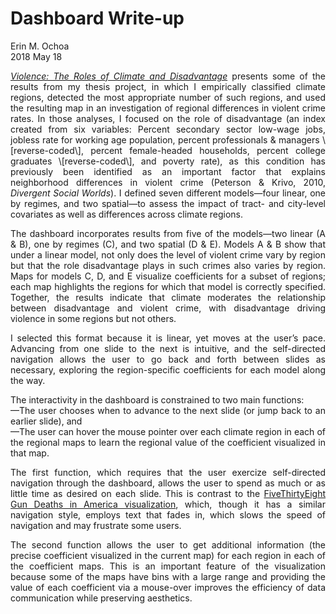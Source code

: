 Dashboard Write-up
================
Erin M. Ochoa<br>
2018 May 18

<p align="justify">
<a href=http://people.cs.uchicago.edu/~emo/ClimateViolence><i>Violence: The Roles of Climate and Disadvantage</i></a> presents some of the results from my thesis project, in which I empirically classified climate regions, detected the most appropriate number of such regions, and used the resulting map in an investigation of regional differences in violent crime rates. In those analyses, I focused on the role of disadvantage (an index created from six variables: Percent secondary sector low-wage jobs, jobless rate for working age population, percent professionals & managers \[reverse-coded\], percent female-headed households, percent college graduates \[reverse-coded\], and poverty rate), as this condition has previously been identified as an important factor that explains neighborhood differences in violent crime (Peterson & Krivo, 2010, <i>Divergent Social Worlds</i>). I defined seven different models—four linear, one by regimes, and two spatial—to assess the impact of tract- and city-level covariates as well as differences across climate regions.
</p>
<p align="justify">
The dashboard incorporates results from five of the models—two linear (A & B), one by regimes (C), and two spatial (D & E). Models A & B show that under a linear model, not only does the level of violent crime vary by region but that the role disadvantage plays in such crimes also varies by region. Maps for models C, D, and E visualize coefficients for a subset of regions; each map highlights the regions for which that model is correctly specified. Together, the results indicate that climate moderates the relationship between disadvantage and violent crime, with disadvantage driving violence in some regions but not others.
</p>
<p align="justify">
I selected this format because it is linear, yet moves at the user’s pace. Advancing from one slide to the next is intuitive, and the self-directed navigation allows the user to go back and forth between slides as necessary, exploring the region-specific coefficients for each model along the way.
</p>
<p align="justify">
The interactivity in the dashboard is constrained to two main functions:<br> —The user chooses when to advance to the next slide (or jump back to an earlier slide), and<br> —The user can hover the mouse pointer over each climate region in each of the regional maps to learn the regional value of the coefficient visualized in that map.
</p>
<p align="justify">
The first function, which requires that the user exercize self-directed navigation through the dashboard, allows the user to spend as much or as little time as desired on each slide. This is contrast to the <a href=https://fivethirtyeight.com/features/gun-deaths>FiveThirtyEight Gun Deaths in America visualization</a>, which, though it has a similar navigation style, employs text that fades in, which slows the speed of navigation and may frustrate some users.
</p>
<p align="justify">
The second function allows the user to get additional information (the precise coefficient visualized in the current map) for each region in each of the coefficient maps. This is an important feature of the visualization because some of the maps have bins with a large range and providing the value of each coefficient via a mouse-over improves the efficiency of data communication while preserving aesthetics.
</p>
